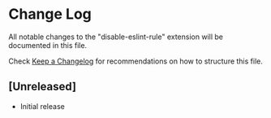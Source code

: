 # Change Log
All notable changes to the "disable-eslint-rule" extension will be documented in this file.

Check [Keep a Changelog](http://keepachangelog.com/) for recommendations on how to structure this file.

## [Unreleased]
- Initial release